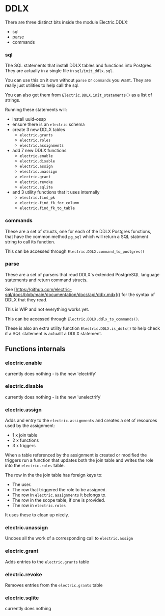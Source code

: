 # DDLX

There are three distinct bits inside the module Electric.DDLX:

- sql
- parse
- commands


### sql

The SQL statements that install DDLX tables and functions into Postgres. They are actually in a single file in `sql/init_ddlx.sql`.

You can use this on it own without `parse` or `commands` you want. They are really just utilities to help call the sql.

You can also get them from `Electric.DDLX.init_statements()` as a list of strings.

Running these statements will:

- install uuid-ossp
- ensure there is an `electric` schema  
- create 3 new DDLX tables
    - `electric.grants`
    - `electric.roles`
    - `electric.assignments`
- add 7 new DDLX functions    
    - `electric.enable`
    - `electric.disable`
    - `electric.assign`
    - `electric.unassign`
    - `electric.grant`
    - `electric.revoke`
    - `electric.sqlite`
- and 3 utility functions that it uses internally
    - `electric.find_pk`
    - `electric.find_fk_for_column`
    - `electric.find_fk_to_table`
    
### commands

These are a set of structs, one for each of the DDLX Postgres functions, that have the common method `pg_sql` which will
return a SQL statment string to call its function.

This can be accessed through `Electric.DDLX.command_to_postgres()`

### parse

These are a set of parsers that read DDLX's extended PostgreSQL language statements and return command structs.

See [https://github.com/electric-sql/docs/blob/main/documentation/docs/api/ddlx.mdx]() for the syntax of DDLX that they read.

This is WIP and not everything works yet.

This can be accessed through `Electric.DDLX.ddlx_to_commands()`.

These is also an extra utility function `Electric.DDLX.is_ddlx()` to help check if a SQL statement is actuallt a DDLX statement.

## Functions internals


### electric.enable
currently does nothing - is the new 'electrify'

### electric.disable
currently does nothing - is the new 'unelectrify'

### electric.assign
Adds and entry to the `electric.assignments` and creates a set of resources used by the assignment:

- 1 x join table
- 2 x functions 
- 3 x triggers

When a table referenced by the assignment is created or modified the triggers run a function that updates both the join table
and writes the role into the `electric.roles` table.

The row in the the join table has foreign keys to:

- The user.
- The row that triggered the role to be assigned.
- The row in `electric.assignments` it belongs to.
- The row in the scope table, if one is provided.
- The row in `electric.roles`

It uses these to clean up nicely.

### electric.unassign

Undoes all the work of a corresponding call to `electric.assign`

### electric.grant

Adds entries to the `electric.grants` table

### electric.revoke

Removes entries from the `electric.grants` table

### electric.sqlite

currently does nothing



